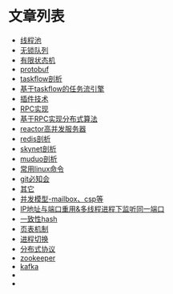 # 文章列表

- [线程池]()
- [无锁队列]()
- [有限状态机]()
- [protobuf]()
- [taskflow剖析]()
- [基于taskflow的任务流引擎]()
- [插件技术]()
- [RPC实现]()
- [基于RPC实现分布式算法]()
- [reactor高并发服务器](./doc/reactorServer/reactor.md)
- [redis剖析]()
- [skynet剖析]()
- [muduo剖析]()
- [常用linux命令]()
- [git必知会]()
- [其它]()
- [并发模型-mailbox、csp等]()
- [IP地址与端口重用&多线程进程下监听同一端口]()
- [一致性hash]()
- [页表机制]()
- [进程切换]()
- [分布式协议]()
- [zookeeper]()
- [kafka]()
- []()
- []()
